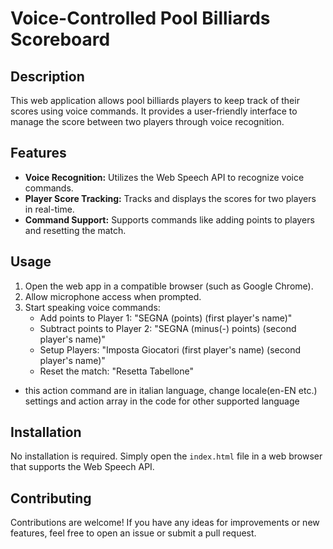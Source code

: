 # Voice-Controlled Pool Billiards Scoreboard

## Description
This web application allows pool billiards players to keep track of their scores using voice commands. It provides a user-friendly interface to manage the score between two players through voice recognition.

## Features
- **Voice Recognition:** Utilizes the Web Speech API to recognize voice commands.
- **Player Score Tracking:** Tracks and displays the scores for two players in real-time.
- **Command Support:** Supports commands like adding points to players and resetting the match.

## Usage
1. Open the web app in a compatible browser (such as Google Chrome).
2. Allow microphone access when prompted.
3. Start speaking voice commands:
   - Add points to Player 1: "SEGNA (points) (first player's name)"
   - Subtract points to Player 2: "SEGNA (minus(-) points) (second player's name)"
   - Setup Players: "Imposta Giocatori (first player's name) (second player's name)"
   - Reset the match: "Resetta Tabellone"

* this action command are in italian language, change locale(en-EN etc.) settings and action array in the code for other supported language

## Installation
No installation is required. Simply open the `index.html` file in a web browser that supports the Web Speech API. 

## Contributing
Contributions are welcome! If you have any ideas for improvements or new features, feel free to open an issue or submit a pull request.


